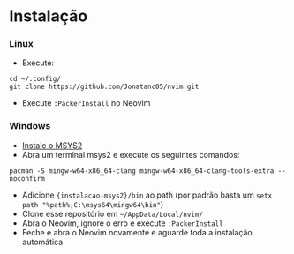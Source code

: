 # Instalação

### Linux

- Execute:
```
cd ~/.config/
git clone https://github.com/Jonatanc05/nvim.git
```
- Execute `:PackerInstall` no Neovim

### Windows

- [Instale o MSYS2](https://www.msys2.org/)
- Abra um terminal msys2 e execute os seguintes comandos:
```
pacman -S mingw-w64-x86_64-clang mingw-w64-x86_64-clang-tools-extra --noconfirm
```
- Adicione `{instalacao-msys2}/bin` ao path (por padrão basta um `setx path "%path%;C:\msys64\mingw64\bin"`)
- Clone esse repositório em `~/AppData/Local/nvim/`
- Abra o Neovim, ignore o erro e execute `:PackerInstall`
- Feche e abra o Neovim novamente e aguarde toda a instalação automática
